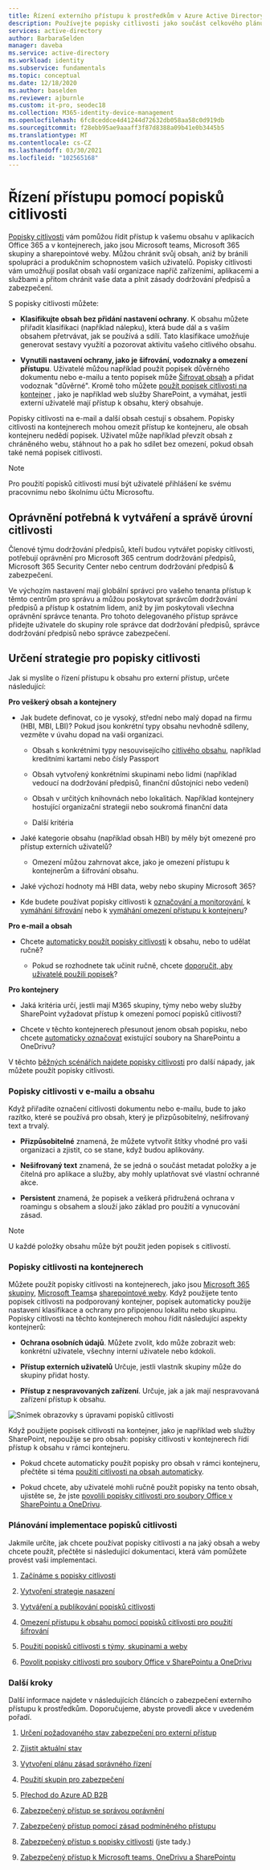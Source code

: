 ```yaml
---
title: Řízení externího přístupu k prostředkům v Azure Active Directory s popisky citlivosti.
description: Používejte popisky citlivosti jako součást celkového plánu zabezpečení pro externí přístup.
services: active-directory
author: BarbaraSelden
manager: daveba
ms.service: active-directory
ms.workload: identity
ms.subservice: fundamentals
ms.topic: conceptual
ms.date: 12/18/2020
ms.author: baselden
ms.reviewer: ajburnle
ms.custom: it-pro, seodec18
ms.collection: M365-identity-device-management
ms.openlocfilehash: 6fc8ceddce4d41244d72632db058aa58c0d919db
ms.sourcegitcommit: f28ebb95ae9aaaff3f87d8388a09b41e0b3445b5
ms.translationtype: MT
ms.contentlocale: cs-CZ
ms.lasthandoff: 03/30/2021
ms.locfileid: "102565168"
---
```

# <a name="control-access-with-sensitivity-labels"></a>Řízení přístupu pomocí popisků citlivosti 

[Popisky citlivosti](/microsoft-365/compliance/sensitivity-labels) vám pomůžou řídit přístup k vašemu obsahu v aplikacích Office 365 a v kontejnerech, jako jsou Microsoft teams, Microsoft 365 skupiny a sharepointové weby. Můžou chránit svůj obsah, aniž by bránili spolupráci a produkčním schopnostem vašich uživatelů. Popisky citlivosti vám umožňují posílat obsah vaší organizace napříč zařízeními, aplikacemi a službami a přitom chránit vaše data a plnit zásady dodržování předpisů a zabezpečení. 

S popisky citlivosti můžete:

* **Klasifikujte obsah bez přidání nastavení ochrany**. K obsahu můžete přiřadit klasifikaci (například nálepku), která bude dál a s vaším obsahem přetrvávat, jak se používá a sdílí. Tato klasifikace umožňuje generovat sestavy využití a pozorovat aktivitu vašeho citlivého obsahu.

* **Vynutili nastavení ochrany, jako je šifrování, vodoznaky a omezení přístupu**. Uživatelé můžou například použít popisek důvěrného dokumentu nebo e-mailu a tento popisek může [Šifrovat obsah](/microsoft-365/compliance/encryption-sensitivity-labels) a přidat vodoznak "důvěrné". Kromě toho můžete [použít popisek citlivosti na kontejner](/microsoft-365/compliance/sensitivity-labels-teams-groups-sites) , jako je například web služby SharePoint, a vymáhat, jestli externí uživatelé mají přístup k obsahu, který obsahuje.

Popisky citlivosti na e-mail a další obsah cestují s obsahem. Popisky citlivosti na kontejnerech mohou omezit přístup ke kontejneru, ale obsah kontejneru nedědí popisek. Uživatel může například převzít obsah z chráněného webu, stáhnout ho a pak ho sdílet bez omezení, pokud obsah také nemá popisek citlivosti.

 >[!NOTE]
>Pro použití popisků citlivosti musí být uživatelé přihlášení ke svému pracovnímu nebo školnímu účtu Microsoftu. 

 
## <a name="permissions-necessary-to-create-and-manage-sensitivity-levels"></a>Oprávnění potřebná k vytváření a správě úrovní citlivosti

Členové týmu dodržování předpisů, kteří budou vytvářet popisky citlivosti, potřebují oprávnění pro Microsoft 365 centrum dodržování předpisů, Microsoft 365 Security Center nebo centrum dodržování předpisů & zabezpečení.

Ve výchozím nastavení mají globální správci pro vašeho tenanta přístup k těmto centrům pro správu a můžou poskytovat správcům dodržování předpisů a přístup k ostatním lidem, aniž by jim poskytovali všechna oprávnění správce tenanta. Pro tohoto delegovaného přístup správce přidejte uživatele do skupiny role správce dat dodržování předpisů, správce dodržování předpisů nebo správce zabezpečení.

 

## <a name="determine-your-sensitivity-label-strategy"></a>Určení strategie pro popisky citlivosti

Jak si myslíte o řízení přístupu k obsahu pro externí přístup, určete následující:

**Pro veškerý obsah a kontejnery**

* Jak budete definovat, co je vysoký, střední nebo malý dopad na firmu (HBI, MBI, LBI)? Pokud jsou konkrétní typy obsahu nevhodně sdíleny, vezměte v úvahu dopad na vaši organizaci.

   * Obsah s konkrétními typy nesouvisejícího [citlivého obsahu](/microsoft-365/compliance/apply-sensitivity-label-automatically), například kreditními kartami nebo čísly Passport

   * Obsah vytvořený konkrétními skupinami nebo lidmi (například vedoucí na dodržování předpisů, finanční důstojníci nebo vedení)

   * Obsah v určitých knihovnách nebo lokalitách. Například kontejnery hostující organizační strategii nebo soukromá finanční data

   * Další kritéria

* Jaké kategorie obsahu (například obsah HBI) by měly být omezené pro přístup externích uživatelů?

   * Omezení můžou zahrnovat akce, jako je omezení přístupu k kontejnerům a šifrování obsahu.

* Jaké výchozí hodnoty má HBI data, weby nebo skupiny Microsoft 365?

* Kde budete používat popisky citlivosti k [označování a monitorování](/microsoft-365/compliance/sensitivity-labels), k [vymáhání šifrování](/microsoft-365/compliance/encryption-sensitivity-labels) nebo k [vymáhání omezení přístupu k kontejneru](/microsoft-365/compliance/sensitivity-labels-teams-groups-sites)?

**Pro e-mail a obsah**

* Chcete [automaticky použít popisky citlivosti](/microsoft-365/compliance/apply-sensitivity-label-automatically) k obsahu, nebo to udělat ručně?

   * Pokud se rozhodnete tak učinit ručně, chcete [doporučit, aby uživatelé použili popisek](/microsoft-365/compliance/apply-sensitivity-label-automatically)?

**Pro kontejnery**

* Jaká kritéria určí, jestli mají M365 skupiny, týmy nebo weby služby SharePoint vyžadovat přístup k omezení pomocí popisků citlivosti?

* Chcete v těchto kontejnerech přesunout jenom obsah popisku, nebo chcete [automaticky označovat](/microsoft-365/compliance/apply-sensitivity-label-automatically) existující soubory na SharePointu a OneDrivu?

V těchto [běžných scénářích najdete popisky citlivosti](/microsoft-365/compliance/get-started-with-sensitivity-labels) pro další nápady, jak můžete použít popisky citlivosti.

### <a name="sensitivity-labels-on-email-and-content"></a>Popisky citlivosti v e-mailu a obsahu

Když přiřadíte označení citlivosti dokumentu nebo e-mailu, bude to jako razítko, které se používá pro obsah, který je přizpůsobitelný, nešifrovaný text a trvalý. 

* **Přizpůsobitelné** znamená, že můžete vytvořit štítky vhodné pro vaši organizaci a zjistit, co se stane, když budou aplikovány.

* **Nešifrovaný text** znamená, že se jedná o součást metadat položky a je čitelná pro aplikace a služby, aby mohly uplatňovat své vlastní ochranné akce.

* **Persistent** znamená, že popisek a veškerá přidružená ochrana v roamingu s obsahem a slouží jako základ pro použití a vynucování zásad.

 

> [!NOTE]
> U každé položky obsahu může být použit jeden popisek s citlivostí.


### <a name="sensitivity-labels-on-containers"></a>Popisky citlivosti na kontejnerech

Můžete použít popisky citlivosti na kontejnerech, jako jsou [Microsoft 365 skupiny](../enterprise-users/groups-assign-sensitivity-labels.md), [Microsoft Teams](/microsoft-365/compliance/sensitivity-labels-teams-groups-sites)a [sharepointové weby](/microsoft-365/compliance/sensitivity-labels-teams-groups-sites). Když použijete tento popisek citlivosti na podporovaný kontejner, popisek automaticky použije nastavení klasifikace a ochrany pro připojenou lokalitu nebo skupinu. Popisky citlivosti na těchto kontejnerech mohou řídit následující aspekty kontejnerů:

* **Ochrana osobních údajů**. Můžete zvolit, kdo může zobrazit web: konkrétní uživatele, všechny interní uživatele nebo kdokoli.

* **Přístup externích uživatelů** Určuje, jestli vlastník skupiny může do skupiny přidat hosty.

* **Přístup z nespravovaných zařízení**. Určuje, jak a jak mají nespravovaná zařízení přístup k obsahu.

 

![Snímek obrazovky s úpravami popisků citlivosti](media/secure-external-access/8-edit-label.png)

 

Když použijete popisek citlivosti na kontejner, jako je například web služby SharePoint, nepoužije se pro obsah: popisky citlivosti v kontejnerech řídí přístup k obsahu v rámci kontejneru. 

* Pokud chcete automaticky použít popisky pro obsah v rámci kontejneru, přečtěte si téma [použití citlivosti na obsah automaticky](/microsoft-365/compliance/apply-sensitivity-label-automatically).

* Pokud chcete, aby uživatelé mohli ručně použít popisky na tento obsah, ujistěte se, že jste [povolili popisky citlivosti pro soubory Office v SharePointu a OneDrivu](/microsoft-365/compliance/sensitivity-labels-sharepoint-onedrive-files).

### <a name="plan-to-implement-sensitivity-labels"></a>Plánování implementace popisků citlivosti

Jakmile určíte, jak chcete používat popisky citlivosti a na jaký obsah a weby chcete použít, přečtěte si následující dokumentaci, která vám pomůžete provést vaši implementaci.

1. [Začínáme s popisky citlivosti](/microsoft-365/compliance/get-started-with-sensitivity-labels)

2. [Vytvoření strategie nasazení](/microsoft-365/compliance/get-started-with-sensitivity-labels)

3. [Vytváření a publikování popisků citlivosti](/microsoft-365/compliance/create-sensitivity-labels)

4. [Omezení přístupu k obsahu pomocí popisků citlivosti pro použití šifrování](/microsoft-365/compliance/encryption-sensitivity-labels)

5. [Použití popisků citlivosti s týmy, skupinami a weby](/microsoft-365/compliance/sensitivity-labels-teams-groups-sites)

6. [Povolit popisky citlivosti pro soubory Office v SharePointu a OneDrivu](/microsoft-365/compliance/sensitivity-labels-sharepoint-onedrive-files)

### <a name="next-steps"></a>Další kroky

Další informace najdete v následujících článcích o zabezpečení externího přístupu k prostředkům. Doporučujeme, abyste provedli akce v uvedeném pořadí.

1. [Určení požadovaného stav zabezpečení pro externí přístup](1-secure-access-posture.md)

2. [Zjistit aktuální stav](2-secure-access-current-state.md)

3. [Vytvoření plánu zásad správného řízení](3-secure-access-plan.md)

4. [Použití skupin pro zabezpečení](4-secure-access-groups.md)

5. [Přechod do Azure AD B2B](5-secure-access-b2b.md)

6. [Zabezpečený přístup se správou oprávnění](6-secure-access-entitlement-managment.md)

7. [Zabezpečený přístup pomocí zásad podmíněného přístupu](7-secure-access-conditional-access.md)

8. [Zabezpečený přístup s popisky citlivosti](8-secure-access-sensitivity-labels.md) (jste tady.)

9. [Zabezpečený přístup k Microsoft teams, OneDrivu a SharePointu](9-secure-access-teams-sharepoint.md)